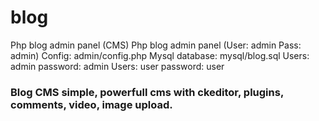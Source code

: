 # blog
Php blog admin panel (CMS)
Php blog admin panel (User: admin Pass: admin)
Config: admin/config.php
Mysql database: mysql/blog.sql
Users: admin password: admin
Users: user password: user

### Blog CMS simple, powerfull cms with ckeditor, plugins, comments, video, image upload.
